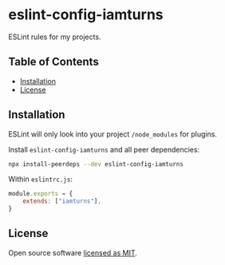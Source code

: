 # eslint-config-iamturns

ESLint rules for my projects.

## Table of Contents

<!-- START doctoc generated TOC please keep comment here to allow auto update -->
<!-- DON'T EDIT THIS SECTION, INSTEAD RE-RUN doctoc TO UPDATE -->

- [Installation](#installation)
- [License](#license)

<!-- END doctoc generated TOC please keep comment here to allow auto update -->

## Installation

ESLint will only look into your project `/node_modules` for plugins.

Install `eslint-config-iamturns` and all peer dependencies:

```bash
npx install-peerdeps --dev eslint-config-iamturns
```

Within `eslintrc.js`:

```javascript
module.exports = {
	extends: ["iamturns"],
}
```

## License

Open source software [licensed as MIT](https://github.com/iamturns/eslint-config-iamturns/blob/master/LICENSE).
